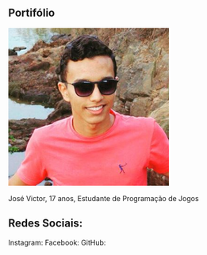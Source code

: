 Portifólio  
-

![AUTOR](Eu.png)

José Victor, 17 anos, Estudante de Programação de Jogos

Redes Sociais:
-------

Instagram:
Facebook: 
GitHub:
